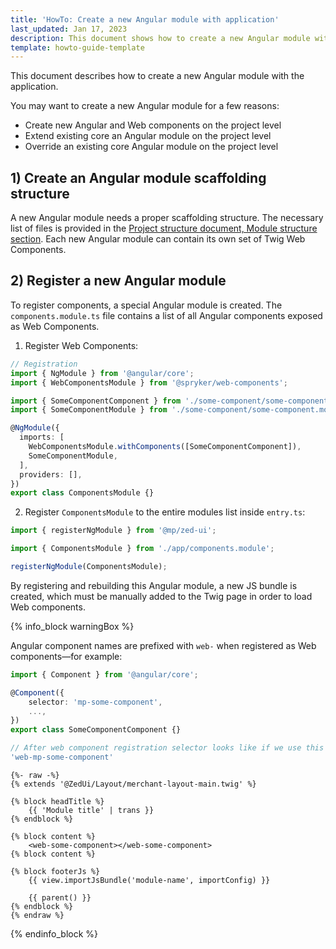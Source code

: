 ```yaml
---
title: 'HowTo: Create a new Angular module with application'
last_updated: Jan 17, 2023
description: This document shows how to create a new Angular module with the application
template: howto-guide-template
---
```


This document describes how to create a new Angular module with the application.

You may want to create a new Angular module for a few reasons:

- Create new Angular and Web components on the project level
- Extend existing core an Angular module on the project level
- Override an existing core Angular module on the project level

## 1) Create an Angular module scaffolding structure

A new Angular module needs a proper scaffolding structure.
The necessary list of files is provided in the [Project structure document, Module structure section](/docs/marketplace/dev/front-end/{{site.version}}/project-structure.html#module-structure).
Each new Angular module can contain its own set of Twig Web Components.

## 2) Register a new Angular module

To register components, a special Angular module is created. The `components.module.ts` file contains a list of all Angular components exposed as Web Components.

1. Register Web Components:

```ts
// Registration
import { NgModule } from '@angular/core';
import { WebComponentsModule } from '@spryker/web-components';

import { SomeComponentComponent } from './some-component/some-component.component';
import { SomeComponentModule } from './some-component/some-component.module';

@NgModule({
  imports: [
    WebComponentsModule.withComponents([SomeComponentComponent]),
    SomeComponentModule,
  ],
  providers: [],
})
export class ComponentsModule {}
```

2. Register `ComponentsModule` to the entire modules list inside `entry.ts`:

```ts
import { registerNgModule } from '@mp/zed-ui';

import { ComponentsModule } from './app/components.module';

registerNgModule(ComponentsModule);
```

By registering and rebuilding this Angular module, a new JS bundle is created, which must be manually added to the Twig page in order to load Web components.

{% info_block warningBox %}

Angular component names are prefixed with `web-` when registered as Web components—for example:

```ts
import { Component } from '@angular/core';

@Component({
    selector: 'mp-some-component',
    ...,
})
export class SomeComponentComponent {}

// After web component registration selector looks like if we use this component as web inside a twig file:
'web-mp-some-component'
```

```twig
{%- raw -%}
{% extends '@ZedUi/Layout/merchant-layout-main.twig' %}

{% block headTitle %}
    {{ 'Module title' | trans }}
{% endblock %}

{% block content %}
    <web-some-component></web-some-component>
{% block content %}

{% block footerJs %}
    {{ view.importJsBundle('module-name', importConfig) }}

    {{ parent() }}
{% endblock %}
{% endraw %}
```

{% endinfo_block %}
